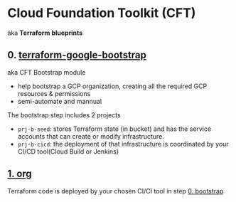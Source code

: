 # Cloud Foundation Toolkit (CFT)
aka **Terraform blueprints**

## 0. [terraform-google-bootstrap](https://github.com/terraform-google-modules/terraform-google-bootstrap) 
aka CFT Bootstrap module
- help bootstrap a GCP organization, creating all the required GCP resources & permissions
- semi-automate and mannual

The bootstrap step includes 2 projects
- `prj-b-seed`: stores Terraform state (in bucket) and has the service accounts that can create or modify infrastructure.
- `prj-b-cicd`: the deployment of that infrastructure is coordinated by your CI/CD tool(Cloud Build or Jenkins)


## [1. org](https://github.com/terraform-google-modules/terraform-example-foundation#1-org)
Terraform code is deployed by your chosen CI/CI tool in step [0. bootstrap](#0-bootstrap-semi-automate)
